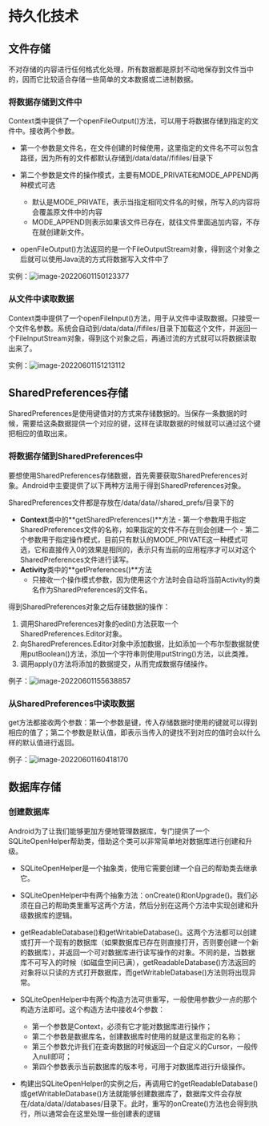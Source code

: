# 持久化技术

## 文件存储

不对存储的内容进行任何格式化处理，所有数据都是原封不动地保存到文件当中的，因而它比较适合存储一些简单的文本数据或二进制数据。

### 将数据存储到文件中

Context类中提供了一个openFileOutput()方法，可以用于将数据存储到指定的文件中。接收两个参数。

-   第一个参数是文件名，在文件创建的时候使用，这里指定的文件名不可以包含路径，因为所有的文件都默认存储到/data/data/<package name>/fifiles/目录下
-   第二个参数是文件的操作模式，主要有MODE_PRIVATE和MODE_APPEND两种模式可选
    -   默认是MODE_PRIVATE，表示当指定相同文件名的时候，所写入的内容将会覆盖原文件中的内容
    -   MODE_APPEND则表示如果该文件已存在，就往文件里面追加内容，不存在就创建新文件。

-   openFileOutput()方法返回的是一个FileOutputStream对象，得到这个对象之后就可以使用Java流的方式将数据写入文件中了

实例：![image-20220601150123377](https://s2.loli.net/2022/06/01/ghXT6JOw2bxSCy4.png)

### 从文件中读取数据

Context类中提供了一个openFileInput()方法，用于从文件中读取数据。只接受一个文件名参数。系统会自动到/data/data/<package name>/fifiles/目录下加载这个文件，并返回一个FileInputStream对象，得到这个对象之后，再通过流的方式就可以将数据读取出来了。

实例：![image-20220601151213112](https://s2.loli.net/2022/06/01/8px3oK1hu7bdJLT.png)

## SharedPreferences存储

SharedPreferences是使用键值对的方式来存储数据的。当保存一条数据的时候，需要给这条数据提供一个对应的键，这样在读取数据的时候就可以通过这个键把相应的值取出来。

### 将数据存储到**SharedPreferences**中

要想使用SharedPreferences存储数据，首先需要获取SharedPreferences对象。Android中主要提供了以下两种方法用于得到SharedPreferences对象。

SharedPreferences文件都是存放在/data/data/<packagename>/shared_prefs/目录下的

-    **Context**类中的**getSharedPreferences()**方法
    -   第一个参数用于指定SharedPreferences文件的名称，如果指定的文件不存在则会创建一个
    -   第二个参数用于指定操作模式，目前只有默认的MODE_PRIVATE这一种模式可选，它和直接传入0的效果是相同的，表示只有当前的应用程序才可以对这个SharedPreferences文件进行读写。
-   **Activity**类中的**getPreferences()**方法
    -   只接收一个操作模式参数，因为使用这个方法时会自动将当前Activity的类名作为SharedPreferences的文件名。

得到SharedPreferences对象之后存储数据的操作：

1.   调用SharedPreferences对象的edit()方法获取一个SharedPreferences.Editor对象。
2.   向SharedPreferences.Editor对象中添加数据，比如添加一个布尔型数据就使用putBoolean()方法，添加一个字符串则使用putString()方法，以此类推。
3.   调用apply()方法将添加的数据提交，从而完成数据存储操作。

例子：![image-20220601155638857](https://s2.loli.net/2022/06/01/WkHg9d4y2cmJ51o.png)

### 从**SharedPreferences**中读取数据

get方法都接收两个参数：第一个参数是键，传入存储数据时使用的键就可以得到相应的值了；第二个参数是默认值，即表示当传入的键找不到对应的值时会以什么样的默认值进行返回。

例子：![image-20220601160418170](https://s2.loli.net/2022/06/01/Z4FihTOC3Gv6mUc.png)

## 数据库存储

### 创建数据库

Android为了让我们能够更加方便地管理数据库，专门提供了一个SQLiteOpenHelper帮助类，借助这个类可以非常简单地对数据库进行创建和升级。

-   SQLiteOpenHelper是一个抽象类，使用它需要创建一个自己的帮助类去继承它。
-   SQLiteOpenHelper中有两个抽象方法：onCreate()和onUpgrade()。我们必须在自己的帮助类里重写这两个方法，然后分别在这两个方法中实现创建和升级数据库的逻辑。
-   getReadableDatabase()和getWritableDatabase()。这两个方法都可以创建或打开一个现有的数据库（如果数据库已存在则直接打开，否则要创建一个新的数据库），并返回一个可对数据库进行读写操作的对象。不同的是，当数据库不可写入的时候（如磁盘空间已满），getReadableDatabase()方法返回的对象将以只读的方式打开数据库，而getWritableDatabase()方法则将出现异常。
-   SQLiteOpenHelper中有两个构造方法可供重写，一般使用参数少一点的那个构造方法即可。这个构造方法中接收4个参数：
    -   第一个参数是Context，必须有它才能对数据库进行操作；
    -   第二个参数是数据库名，创建数据库时使用的就是这里指定的名称；
    -   第三个参数允许我们在查询数据的时候返回一个自定义的Cursor，一般传入null即可；
    -   第四个参数表示当前数据库的版本号，可用于对数据库进行升级操作。

-   构建出SQLiteOpenHelper的实例之后，再调用它的getReadableDatabase()或getWritableDatabase()方法就能够创建数据库了，数据库文件会存放在/data/data/<package name>/databases/目录下。此时，重写的onCreate()方法也会得到执行，所以通常会在这里处理一些创建表的逻辑